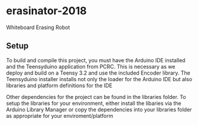 # erasinator-2018
Whiteboard Erasing Robot

## Setup
To build and compile this project, you must have the Arduino IDE installed and 
the Teensyduino application from PCRC. This is necessary as we deploy and 
build on a Teensy 3.2 and use the included Encoder library. The Teensyduino 
installer installs not only the loader for the Arduino IDE but also libraries
and platform definitions for the IDE

Other dependencies for the project can be found in the libraries folder. 
To setup the libraries for your environment, either install the libaries via
the Arduino Library Manager or copy the dependencies into your libraries 
folder as appropriate for your enviroment/platform
